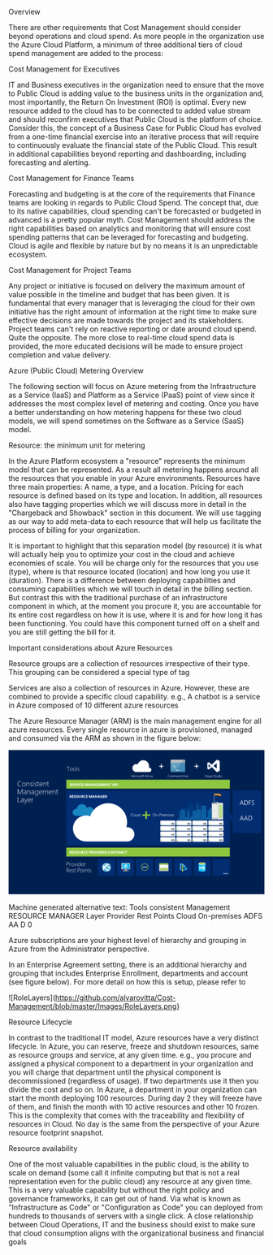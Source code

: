 
Overview 


There are other requirements that Cost Management should consider beyond operations and cloud spend. As more people in the organization use the Azure Cloud Platform, a minimum of three additional tiers of cloud spend management are added to the process: 


 


Cost Management for Executives 


IT and Business executives in the organization need to ensure that the move to Public Cloud is adding value to the business units in the organization and, most importantly, the Return On Investment (ROI) is optimal. Every new resource added to the cloud has to be connected to added value stream and should reconfirm executives that Public Cloud is the platform of choice. Consider this, the concept of a Business Case for Public Cloud has evolved from a one-time financial exercise into an iterative process that will require to continuously evaluate the financial state of the Public Cloud. This result in additional capabilities beyond reporting and dashboarding, including forecasting and alerting. 


 


Cost Management for Finance Teams 


Forecasting and budgeting is at the core of the requirements that Finance teams are looking in regards to Public Cloud Spend. The concept that, due to its native capabilities, cloud spending can't be forecasted or budgeted in advanced is a pretty popular myth. Cost Management should address the right capabilities based on analytics and monitoring that will ensure cost spending patterns that can be leveraged for forecasting and budgeting. Cloud is agile and flexible by nature but by no means it is an unpredictable ecosystem. 


 


Cost Management for Project Teams 


Any project or initiative is focused on delivery the maximum amount of value possible in the timeline and budget that has been given. It is fundamental that every manager that is leveraging the cloud for their own initiative has the right amount of information at the right time to make sure effective decisions are made towards the project and its stakeholders. Project teams can't rely on reactive reporting or date around cloud spend. Quite the opposite. The more close to real-time cloud spend data is provided, the more educated decisions will be made to ensure project completion and value delivery. 


 


 


Azure (Public Cloud) Metering Overview 


 


The following section will focus on Azure metering from the Infrastructure as a Service (IaaS) and Platform as a Service (PaaS) point of view since it addresses the most complex level of metering and costing. Once you have a better understanding on how metering happens for these two cloud models, we will spend sometimes on the Software as a Service (SaaS) model. 


 


Resource: the minimum unit for metering 


 


In the Azure Platform ecosystem a "resource" represents the minimum model that can be represented. As a result all metering happens around all the resources that you enable in your Azure environments. Resources have three main properties: A name, a type, and a location. Pricing for each resource is defined based on its type and location.  In addition, all resources also have tagging properties which we will discuss more in detail in the "Chargeback and Showback" section in this document. We will use tagging as our way to add meta-data to each resource that will help us facilitate the process of billing for your organization. 


 


It is important to highlight that this separation model (by resource) it is what will actually help you to optimize your cost in the cloud and achieve economies of scale. You will be charge only for the resources that you use (type), where is that resource located (location) and how long you use it (duration). There is a difference between deploying capabilities and consuming capabilities which we will touch in detail in the billing section. But contrast this with the traditional purchase of an infrastructure component in which, at the moment you procure it, you are accountable for its entire cost regardless on how it is use, where it is and for how long it has been functioning. You could have this component turned off on a shelf and you are still getting the bill for it. 


 


Important considerations about Azure Resources 
 

Resource groups are a collection of resources irrespective of their type. This grouping can be considered a special type of tag 


Services are also a collection of resources in Azure. However, these are combined to provide a specific cloud capability. e.g., A chatbot is a service in Azure composed of 10 different azure resources 


The Azure Resource Manager (ARM) is the main management engine for all azure resources. Every single resource in azure is provisioned, managed and consumed via the ARM as shown in the figure below: 

![ConsistentManagementLayer](
https://github.com/alvarovitta/Cost-Management/blob/master/Images/ConsistentManagementLayer.png)
 


Machine generated alternative text: Tools consistent Management RESOURCE MANAGER Layer Provider Rest Points Cloud On-premises ADFS AA D 0 


 

Azure subscriptions are your highest level of hierarchy and grouping in Azure from the Administrator perspective.  


In an Enterprise Agreement setting, there is an additional hierarchy and grouping that includes Enterprise Enrollment, departments and account (see figure below). For more detail on how this is setup, please refer to <Link to the foundational documentation created by Alvaro and team> 


 
![RoleLayers](https://github.com/alvarovitta/Cost-Management/blob/master/Images/RoleLayers.png}
 


Resource Lifecycle 


 


In contrast to the traditional IT model, Azure resources have a very distinct lifecycle. In Azure, you can reserve, freeze and shutdown resources, same as resource groups and service, at any given time. e.g., you procure and assigned a physical component to a department in your organization and you will charge that department until the physical component is decommissioned (regardless of usage). If two departments use it then you divide the cost and so on. In Azure, a department in your organization can start the month deploying 100 resources. During day 2 they will freeze have of them, and finish the month with 10 active resources and other 10 frozen. This is the complexity that comes with the traceability and flexibility of resources in Cloud. No day is the same from the perspective of your Azure resource footprint snapshot. 


 


Resource availability 


 


One of the most valuable capabilities in the public cloud, is the ability to scale on demand (some call it infinite computing but that is not a real representation even for the public cloud) any resource at any given time. This is a very valuable capability but without the right policy and governance frameworks, it can get out of hand. Via what is known as "Infrastructure as Code" or "Configuration as Code" you can deployed from hundreds to thousands of servers with a single click. A close relationship between Cloud Operations, IT and the business should exist to make sure that cloud consumption aligns with the organizational business and financial goals 


 
